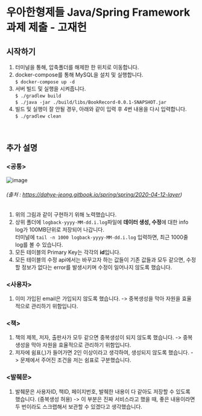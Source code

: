 # 우아한형제들 Java/Spring Framework 과제 제출 - 고재헌

## 시작하기

1. 터미널을 통해, 압축폴더를 해제한 한 위치로 이동합니다.
2. docker-compose를 통해 MySQL을 설치 및 실행합니다.
<br> `$ docker-compose up -d`
4. 서버 빌드 및 실행을 시켜줍니다.
<br> `$ ./gradlew build`
<br> `$ ./java -jar ./build/libs/BookRecord-0.0.1-SNAPSHOT.jar`
5. 빌드 및 실행이 잘 안될 경우, 아래와 같이 입력 후 4번 내용을 다시 입력합니다.
<br> `$ ./gradlew clean`
<br>

## 추가 설명
### <공통>
![image](https://user-images.githubusercontent.com/72333462/121840903-39f1f700-cd18-11eb-8537-04709ea1db77.png)
###### (출처 : https://dahye-jeong.gitbook.io/spring/spring/2020-04-12-layer)

1. 위의 그림과 같이 구현하기 위해 노력했습니다.
2. 상위 폴더에 `logback-yyyy-MM-dd.i.log`파일에 **데이터 생성, 수정**에 대한 info log가 100MB단위로 저장되어 나갑니다.
<br> 터미널에 `tail -n 1000 logback-yyyy-MM-dd.i.log` 입력하면, 최근 1000줄 log를 볼 수 있습니다.
3. 모든 테이블의 Primary Key는 각각의 **id**입니다.
4. 모든 테이블의 수정 api에서는 바꾸고자 하는 값들이 기존 값들과 모두 같으면, 수정할 정보가 없다는 error를 발생시키며 수정이 일어나지 않도록 했습니다.

### <사용자>
1. 이미 가입된 email은 가입되지 않도록 했습니다.
-> 중복생성을 막아 자원을 효율적으로 관리하기 위함입니다.
### <책>
1. 책의 제목, 저자, 출판사가 모두 같으면 중복생성이 되지 않도록 했습니다.
-> 중복생성을 막아 자원을 효율적으로 관리하기 위함입니다.
2. 저자에 쉼표(,)가 들어가면 2인 이상이라고 생각하여, 생성되지 않도록 했습니다.
-> 문제에서 주어진 조건을 저는 쉼표로 구분했습니다.
### <발췌문>
1. 발췌문은 사용자ID, 책ID, 페이지번호, 발췌한 내용이 다 같아도 저장할 수 있도록 했습니다. (중복생성 허용)
-> 이 부분은 진짜 서비스라고 했을 때, 좋은 내용이라면 두 번이라도 스크랩해서 보관할 수 있겠다고 생각했습니다.

